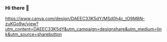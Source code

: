 ### Hi there 👋

https://www.canva.com/design/DAEEC33K5dY/MSd0h4c_tO9M8N-zuKGo9w/view?utm_content=DAEEC33K5dY&utm_campaign=designshare&utm_medium=link&utm_source=sharebutton

<!--
**abdomashael/abdomashael** is a ✨ _special_ ✨ repository because its `README.md` (this file) appears on your GitHub profile.

Here are some ideas to get you started:

- 🔭 I’m currently working on ...
- 🌱 I’m currently learning ...
- 👯 I’m looking to collaborate on ...
- 🤔 I’m looking for help with ...
- 💬 Ask me about ...
- 📫 How to reach me: ...
- 😄 Pronouns: ...
- ⚡ Fun fact: ...
-->
